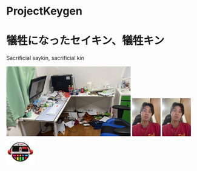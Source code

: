 # ProjectKeygen
# 犠牲になったセイキン、犠牲キン 
Sacrificial saykin, sacrificial kin

 <img src="./IMG_8090.png" width="65%"> <img src="./SPOILER_IMG_7153.png" width="15%">
 <img src="./SPOILER_IMG_7153.png" width="15%"> <img src="./emoji.png" width="15%"> 
